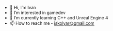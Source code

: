 - 👋 Hi, I’m Ivan
- 👀 I’m interested in gamedev
- 🌱 I’m currently learning C++ and Unreal Engine 4
- 📫 How to reach me - iskolyar@gmail.com

<!---
ivan-mitrich/ivan-mitrich is a ✨ special ✨ repository because its `README.md` (this file) appears on your GitHub profile.
You can click the Preview link to take a look at your changes.
--->
